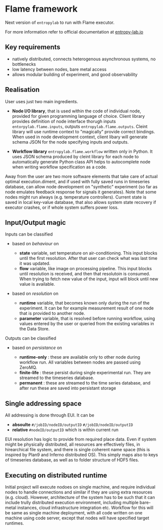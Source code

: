 # Flame framework

Next version of `entropylab` to run with Flame executor.

For more information refer to official documentation at [entropy-lab.io](https://entropy-lab.io)

## Key requirements

- natively distributed, connects heterogenous asynchronous systems, no
  bottlenecks
- low latency between nodes, bare metal access
- allows modular building of experiment, and good observability

## Realisation

User uses just two main ingredients.

- **Node I/O library**, that is used within the code of individual node,
  provided for given programming language of choice. Client library provides
  definition of node interface thorugh inputs `entorpylab.flame.inputs`, outputs
  `entropylab.flame.outputs`. Cleint library will use runtime context to "magically"
  provide correct bindings. When used in node development context, client libary
  will generate schema JSON for the node specifying inputs and outputs.

- **Workflow library** `entropylab.flame.workflow` written only in Python. It uses
  JSON schema produced by cleint library for each node to automatically generate
  Python class API helps to autocomplete node when writing workflow
  specification as a code.


Away from the user are two more software elements that take care of actual
optimal execution.diment, and if
used with fully saved runs in timeseries database, can allow node development on
"synthetic" experiment (so far as node emulates feedback response for signals it
generates). Note that some nodes might run always (e.g. temperature
controllers). Current state is saved in local key-value database, that also
allows system state recovery if executor crashes, or if whole system suffers
power loss.

## Input/Output magic

Inputs can be classified

- based on _behaviour_ on

  - **state** variable, set temperature on air-conditioning. This input blocks
    until the first resolution. After that user can check what was last time it
    was updated.
  - **flow** variable, like image on processing pipeline. This input blocks
    until resolution is received, and then that resolutoin is consumed. When
    trying to fetch new value of the input, input will block until new value is
    available.

- based on _resolution_ on
  - **runtime** variable, that becomes known only during the run of the
    experiment. It can be for example measurement result of one node that is
    provided to another node.
  - **parameter** variable, that is resolved before running workflow, using
    values entered by the user or queried from the existing variables in the
    Data Store.

Outputs can be classified

- based on _persistance_ on

  - **runtime-only** : these are available only to other node during workflow
    run. All variables between nodes are passed using ZeroMQ.
  - **finite-life** : these persist during single experimental run.
    They are streamed to the timeseries database.
  - **permanent** : these are streamed to the time series database, and after
    run these are saved into persistant storage

## Single addressing space

All addressing is done through EUI. It can be

- **absoulte** `#/jobID/nodeID/outputID` `#/jobID/nodeID/outputID`
- **relative** `#nodeID/outputID` which is within current run

EUI resolution has logic to provide from required place data. Even if system
might be physically distributed, all resources are effectively files, in
hirearchical file system, and there is single coherent name space (this is
inspired by Plan9 and Inferno distributed OS). This simply maps also to keys of
timeseries database, as well as to folder structure of HDF5 files.

## Executing on distributed runtime

Initial project will execute nodoes on single machine, and require individual
nodes to handle connections and similar if they are using extra resources (e.g.
cloud). However, architecture of the system has to be such that it can include
trully distributed execution environment, including multiple bare-metal
instances, cloud infrastructure integration etc. Workflow for this will be same
as single machine deployment, with all code written on one machine using code
server, except that nodes will have specified target runtimes.
